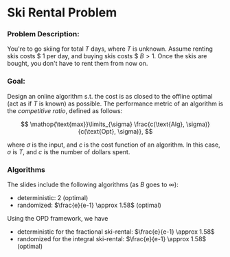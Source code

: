 # Ski Rental Problem

### Problem Description:

You're to go skiing for total $T$ days, where $T$ is unknown. Assume renting skis costs \$ $1$ per day, and buying skis costs \$ $B > 1$. Once the skis are bought, you don't have to rent them from now on.



### Goal:

Design an online algorithm s.t. the cost is as closed to the offline optimal (act as if $T$ is known) as possible. The performance metric of an algorithm is the *competitive ratio*, defined as follows:

$$
\mathop{\text{max}}\limits_{\sigma} \frac{c(\text{Alg}, \sigma)}{c(\text{Opt}, \sigma)},
$$

where $\sigma$ is the input, and $c$ is the cost function of an algorithm. In this case, $\sigma$ is $T$, and $c$ is the number of dollars spent.



### Algorithms

The slides include the following algorithms (as $B$ goes to $\infty$):

- deterministic: $2$ (optimal)
- randomized: $\frac{e}{e-1} \approx 1.58$ (optimal)

Using the OPD framework, we have

- deterministic for the fractional ski-rental: $\frac{e}{e-1} \approx 1.58$
- randomized for the integral ski-rental: $\frac{e}{e-1} \approx 1.58$ (optimal)
